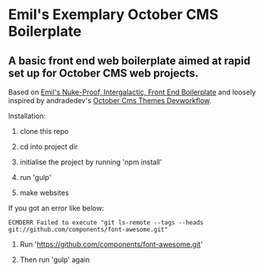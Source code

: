 # Emil's Exemplary October CMS Boilerplate #

## A basic front end web boilerplate aimed at rapid set up for October CMS web projects. ##

Based on [Emil's Nuke-Proof, Intergalactic, Front End Boilerplate](https://github.com/ChewyJetpack/Emil-s-Nuke-Proof-Intergalactic-Front-End-Boilerplate) and loosely inspired by andradedev's [October Cms Themes Devworkflow](https://github.com/andradedev/October-Cms-Devworkflow).

Installation:

1. clone this repo

2. cd into project dir

3. initialise the project by running 'npm install'

4. run 'gulp'

5. make websites

If you got an error like below:

`ECMDERR Failed to execute "git ls-remote --tags --heads git://github.com/components/font-awesome.git"`

1. Run 'https://github.com/components/font-awesome.git'

2. Then run 'gulp' again
